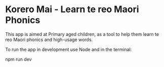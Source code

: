 # Korero Mai - Learn te reo Maori Phonics

This app is aimed at Primary aged children, as a tool to help them learn te reo Maori phonics and high-usage words.

To run the app in development use Node and in the terminal:

npm run dev
